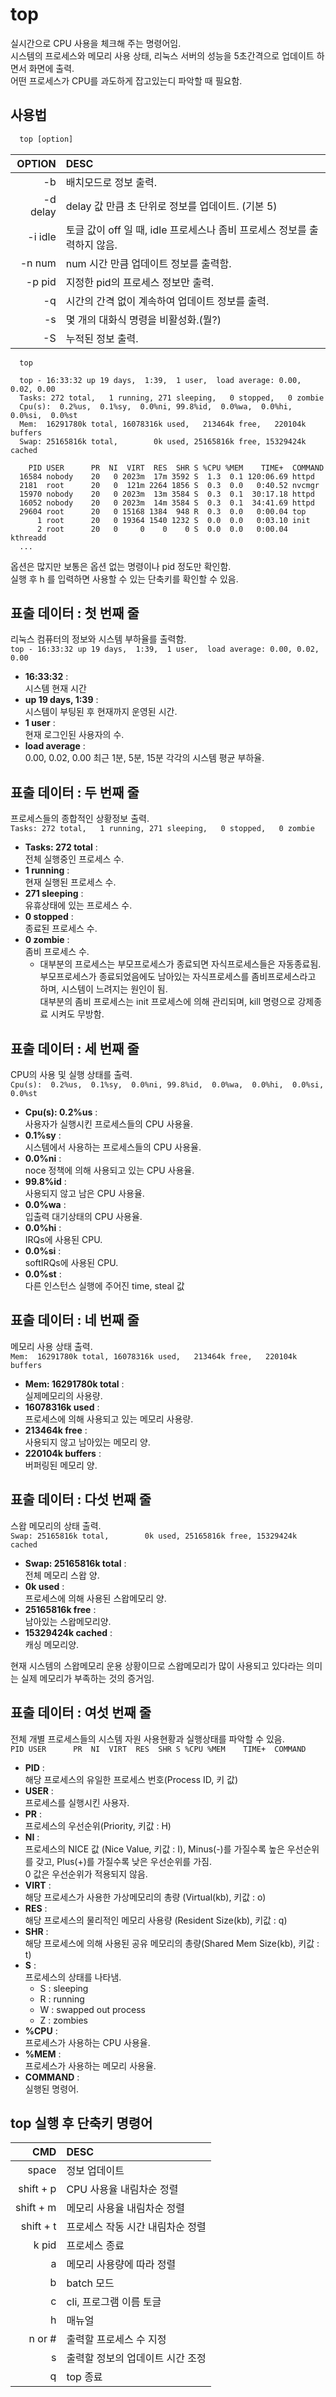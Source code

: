 # top
  
실시간으로 CPU 사용을 체크해 주는 명령어임.  
시스템의 프로세스와 메모리 사용 상태, 리눅스 서버의 성능을 5초간격으로 업데이트 하면서 화면에 출력.  
어떤 프로세스가 CPU를 과도하게 잡고있는디 파악할 때 필요함.  
  
## 사용법
  
```js
  top [option]
```
  
| OPTION | DESC |
| ---: | :--- |
| -b | 배치모드로 정보 출력. |
| -d delay | delay 값 만큼 초 단위로 정보를 업데이트. (기본 5) |
| -i idle | 토글 값이 off 일 때, idle 프로세스나 좀비 프로세스 정보를 출력하지 않음. |
| -n num | num 시간 만큼 업데이트 정보를 출력함. |
| -p pid | 지정한 pid의 프로세스 정보만 출력. |
| -q | 시간의 간격 없이 계속하여 업데이트 정보를 출력. |
| -s | 몇 개의 대화식 명령을 비활성화.(뭘?) |
| -S | 누적된 정보 출력. |
  
```shell
  top

  top - 16:33:32 up 19 days,  1:39,  1 user,  load average: 0.00, 0.02, 0.00
  Tasks: 272 total,   1 running, 271 sleeping,   0 stopped,   0 zombie
  Cpu(s):  0.2%us,  0.1%sy,  0.0%ni, 99.8%id,  0.0%wa,  0.0%hi,  0.0%si,  0.0%st
  Mem:  16291780k total, 16078316k used,   213464k free,   220104k buffers
  Swap: 25165816k total,        0k used, 25165816k free, 15329424k cached

    PID USER      PR  NI  VIRT  RES  SHR S %CPU %MEM    TIME+  COMMAND
  16584 nobody    20   0 2023m  17m 3592 S  1.3  0.1 120:06.69 httpd
  2181  root      20   0  121m 2264 1856 S  0.3  0.0   0:40.52 nvcmgr
  15970 nobody    20   0 2023m  13m 3584 S  0.3  0.1  30:17.18 httpd
  16052 nobody    20   0 2023m  14m 3584 S  0.3  0.1  34:41.69 httpd
  29604 root      20   0 15168 1384  948 R  0.3  0.0   0:00.04 top
      1 root      20   0 19364 1540 1232 S  0.0  0.0   0:03.10 init
      2 root      20   0     0    0    0 S  0.0  0.0   0:00.04 kthreadd
  ...

```

옵션은 많지만 보통은 옵션 없는 명령이나 pid 정도만 확인함.  
실행 후 h 를 입력하면 사용할 수 있는 단축키를 확인할 수 있음.
  
## 표출 데이터 : 첫 번째 줄
  
리눅스 컴퓨터의 정보와 시스템 부하율를 출력함.  
`top - 16:33:32 up 19 days,  1:39,  1 user,  load average: 0.00, 0.02, 0.00`  
  
- **16:33:32** :  
  시스템 현재 시간
- **up 19 days,  1:39** :  
  시스템이 부팅된 후 현재까지 운영된 시간.
- **1 user** :  
  현재 로그인된 사용자의 수.
- **load average** :  
  0.00, 0.02, 0.00 최근 1분, 5분, 15분 각각의 시스템 평균 부하율.
  
  
## 표출 데이터 : 두 번째 줄
  
프로세스들의 종합적인 상황정보 출력.  
`Tasks: 272 total,   1 running, 271 sleeping,   0 stopped,   0 zombie`
  
- **Tasks: 272 total** :  
  전체 실행중인 프로세스 수.
- **1 running** :  
  현재 실행된 프로세스 수.
- **271 sleeping** :  
  유휴상태에 있는 프로세스 수.
- **0 stopped** :  
  종료된 프로세스 수.
- **0 zombie** :  
  좀비 프로세스 수.
  - 대부분의 프로세스는 부모프로세스가 종료되면 자식프로세스들은 자동종료됨.  
    부모프로세스가 종료되었음에도 남아있는 자식프로세스를 좀비프로세스라고 하며, 시스템이 느려지는 원인이 됨.  
    대부분의 좀비 프로세스는 init 프로세스에 의해 관리되며, kill 명령으로 강제종료 시켜도 무방함.
  
## 표출 데이터 : 세 번째 줄
  
CPU의 사용 및 실행 상태를 출력.  
`Cpu(s):  0.2%us,  0.1%sy,  0.0%ni, 99.8%id,  0.0%wa,  0.0%hi,  0.0%si,  0.0%st`  
  
- **Cpu(s):  0.2%us** :  
  사용자가 실행시킨 프로세스들의 CPU 사용율.
- **0.1%sy** :  
  시스템에서 사용하는 프로세스들의 CPU 사용율.
- **0.0%ni** :  
  noce 정책에 의해 사용되고 있는 CPU 사용율.
- **99.8%id** :  
  사용되지 않고 남은 CPU 사용율.
- **0.0%wa** :  
  입출력 대기상태의 CPU 사용율.
- **0.0%hi** :  
  IRQs에 사용된 CPU.
- **0.0%si** :  
  softIRQs에 사용된 CPU.
- **0.0%st** :  
  다른 인스턴스 실행에 주어진 time, steal 값
  
## 표출 데이터 : 네 번째 줄
  
메모리 사용 상태 출력.  
`Mem:  16291780k total, 16078316k used,   213464k free,   220104k buffers`  
  
- **Mem:  16291780k total** :  
  실제메모리의 사용량.
- **16078316k used** :  
  프로세스에 의해 사용되고 있는 메모리 사용량.
- **213464k free** :  
  사용되지 않고 남아있는 메모리 양.
- **220104k buffers** :  
  버퍼링된 메모리 양.
  
## 표출 데이터 : 다섯 번째 줄
  
스왑 메모리의 상태 출력.  
`Swap: 25165816k total,        0k used, 25165816k free, 15329424k cached`  
  
- **Swap: 25165816k total** :  
  전체 메모리 스왑 양.
- **0k used** :  
  프로세스에 의해 사용된 스왑메모리 양.
- **25165816k free** :  
  남아있는 스왑메모리양.
- **15329424k cached** :  
  캐싱 메모리양.
  
현재 시스템의 스왑메모리 운용 상황이므로 스왑메모리가 많이 사용되고 있다라는 의미는 실제 메모리가 부족하는 것의 증거임.  
  
## 표출 데이터 : 여섯 번째 줄
  
전체 개별 프로세스들의 시스템 자원 사용현황과 실행상태를 파악할 수 있음.  
`PID USER      PR  NI  VIRT  RES  SHR S %CPU %MEM    TIME+  COMMAND`
  
- **PID** :  
  해당 프로세스의 유일한 프로세스 번호(Process ID, 키 값)
- **USER** :  
  프로세스를 실행시킨 사용자.
- **PR** :  
  프로세스의 우선순위(Priority, 키값 : H)
- **NI** :  
  프로세스의 NICE 값 (Nice Value, 키값 : I), Minus(-)를 가질수록 높은 우선순위를 갖고, Plus(+)를 가질수록 낮은 우선순위를 가짐.  
  0 값은 우선순위가 적용되지 않음.
- **VIRT** :  
  해당 프로세스가 사용한 가상메모리의 총량 (Virtual(kb), 키값 : o)
- **RES** :  
  해당 프로세스의 물리적인 메모리 사용량 (Resident Size(kb), 키값 : q)
- **SHR** :  
  해당 프로세스에 의해 사용된 공유 메모리의 총량(Shared Mem Size(kb), 키값 : t)
- **S** :  
  프로세스의 상태를 나타냄.
  - S : sleeping
  - R : running
  - W : swapped out process
  - Z : zombies
- **%CPU** :  
  프로세스가 사용하는 CPU 사용율.
- **%MEM** :  
  프로세스가 사용하는 메모리 사용율.
- **COMMAND** :  
  실행된 명령어.

## top 실행 후 단축키 명령어

| CMD | DESC |
| ---: | :--- |
| space | 정보 업데이트 |
| shift + p | CPU 사용율 내림차순 정렬 |
| shift + m | 메모리 사용율 내림차순 정렬 |
| shift + t | 프로세스 작동 시간 내림차순 정렬 |
| k pid | 프로세스 종료 |
| a | 메모리 사용량에 따라 정렬 |
| b | batch 모드 |
| c | cli, 프로그램 이름 토글 |
| h | 매뉴얼 |
| n or # | 출력할 프로세스 수 지정 |
| s | 출력할 정보의 업데이트 시간 조정 |
| q | top 종료 |
